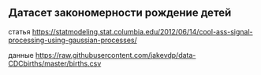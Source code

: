 ## Датасет закономерности рождение детей

статья https://statmodeling.stat.columbia.edu/2012/06/14/cool-ass-signal-processing-using-gaussian-processes/

данные https://raw.githubusercontent.com/jakevdp/data-CDCbirths/master/births.csv
